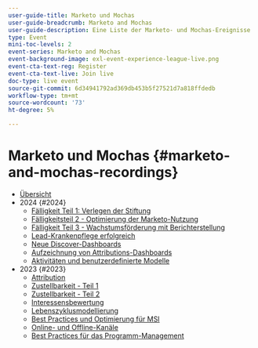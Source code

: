 ```yaml
---
user-guide-title: Marketo und Mochas
user-guide-breadcrumb: Marketo and Mochas
user-guide-description: Eine Liste der Marketo- und Mochas-Ereignisse
type: Event
mini-toc-levels: 2
event-series: Marketo and Mochas
event-background-image: exl-event-experience-league-live.png
event-cta-text-reg: Register
event-cta-text-live: Join live
doc-type: live event
source-git-commit: 6d34941792ad369db453b5f27521d7a818ffdedb
workflow-type: tm+mt
source-wordcount: '73'
ht-degree: 5%

---
```



# Marketo und Mochas {#marketo-and-mochas-recordings}

+ [Übersicht](overview.md)
+ 2024 {#2024}
   + [Fälligkeit Teil 1: Verlegen der Stiftung](2024/maturity-part1-foundation.md)
   + [Fälligkeitsteil 2 - Optimierung der Marketo-Nutzung](2024/optimize-marketo-usage.md)
   + [Fälligkeit Teil 3 - Wachstumsförderung mit Berichterstellung](2024/drive-growth-with-reporting.md)
   + [Lead-Krankenpflege erfolgreich](2024/lead-nurture-success.md)
   + [Neue Discover-Dashboards](2024/new-discover-dashboard.md)
   + [Aufzeichnung von Attributions-Dashboards](2024/attribution-dashboard-recording.md)
   + [Aktivitäten und benutzerdefinierte Modelle](2024/marketo-measure-and-mochas-activities-and-custom-models.md)
+ 2023 {#2023}
   + [Attribution](2023/attribution.md)
   + [Zustellbarkeit - Teil 1](2023/deliverability-part-one.md)
   + [Zustellbarkeit - Teil 2](2023/deliverability-part-two.md)
   + [Interessensbewertung](2023/lead-scoring.md)
   + [Lebenszyklusmodellierung](2023/lifecycle-modeling.md)
   + [Best Practices und Optimierung für MSI](2023/msi-best-practices.md)
   + [Online- und Offline-Kanäle](2023/online-offline.md)
   + [Best Practices für das Programm-Management](2023/program-management.md)